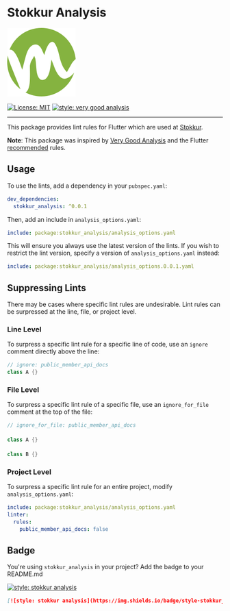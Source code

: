 # Stokkur Analysis

[![Stokkur Analysis](assets/stokkur_logo.svg)][stokkur_link]

<!-- [![ci][ci_badge]][ci_badge_link] -->
<!-- [![pub package][pub_badge]][pub_badge_link] -->
[![License: MIT][license_badge]][license_badge_link]
[![style: very good analysis][badge]][badge_link]

---

This package provides lint rules for Flutter which are used at [Stokkur][stokkur_link]. 

**Note**: This package was inspired by [Very Good Analysis][vgv_link] and the Flutter [recommended][flutter_lints_link] rules.

## Usage

To use the lints, add a dependency in your `pubspec.yaml`:

```yaml
dev_dependencies:
  stokkur_analysis: ^0.0.1
```

Then, add an include in `analysis_options.yaml`:

```yaml
include: package:stokkur_analysis/analysis_options.yaml
```

This will ensure you always use the latest version of the lints. If you wish to restrict the lint version, specify a version of `analysis_options.yaml` instead:

```yaml
include: package:stokkur_analysis/analysis_options.0.0.1.yaml
```

## Suppressing Lints

There may be cases where specific lint rules are undesirable. Lint rules can be surpressed at the line, file, or project level.

### Line Level

To surpress a specific lint rule for a specific line of code, use an `ignore` comment directly above the line:

```dart
// ignore: public_member_api_docs
class A {}
```

### File Level

To surpress a specific lint rule of a specific file, use an `ignore_for_file` comment at the top of the file:

```dart
// ignore_for_file: public_member_api_docs

class A {}

class B {}
```

### Project Level

To surpress a specific lint rule for an entire project, modify `analysis_options.yaml`:

```yaml
include: package:stokkur_analysis/analysis_options.yaml
linter:
  rules:
    public_member_api_docs: false
```

## Badge

You're using `stokkur_analysis` in your project? Add the badge to your README.md 

[![style: stokkur analysis][badge]][badge_link]

```md
[![style: stokkur analysis](https://img.shields.io/badge/style-stokkur_analysis-green?logo=Flutter&logoColor=blue)](https://github.com/jorgesarabia/stokkur_analysis)
```

[badge]: https://img.shields.io/badge/style-stokkur_analysis-green?logo=Flutter&logoColor=blue
[badge_link]: https://github.com/jorgesarabia/stokkur_analysis
[license_badge]: https://img.shields.io/badge/license-MIT-blue.svg
[license_badge_link]: https://opensource.org/licenses/MIT
<!-- [pub_badge]: https://img.shields.io/pub/v/stokkur_analysis.svg -->
<!-- [pub_badge_link]: https://pub.dartlang.org/packages/stokkur_analysis -->
[ci_badge]: https://github.com/jorgesarabia/stokkur_analysis/workflows/ci/badge.svg
[ci_badge_link]: https://github.com/jorgesarabia/stokkur_analysis/actions
[stokkur_link]: https://designsprint.stokkur.is
[vgv_link]: https://pub.dev/packages/very_good_analysis
[flutter_lints_link]: https://pub.dev/packages/flutter_lints
